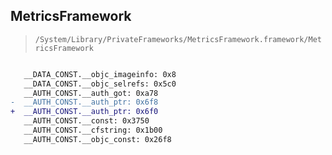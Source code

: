 ## MetricsFramework

> `/System/Library/PrivateFrameworks/MetricsFramework.framework/MetricsFramework`

```diff

   __DATA_CONST.__objc_imageinfo: 0x8
   __DATA_CONST.__objc_selrefs: 0x5c0
   __AUTH_CONST.__auth_got: 0xa78
-  __AUTH_CONST.__auth_ptr: 0x6f8
+  __AUTH_CONST.__auth_ptr: 0x6f0
   __AUTH_CONST.__const: 0x3750
   __AUTH_CONST.__cfstring: 0x1b00
   __AUTH_CONST.__objc_const: 0x26f8

```

